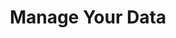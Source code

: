 ---
layout: how-to-steps
title: Manage Your Data
short_title: Step 4 | Manage Your Data
description: 
permalink: /howto/step4/
tags: project
image: /assets/img/toolkit-images/steps/how-to-step4.gif
link-out: /howto/step4/
---